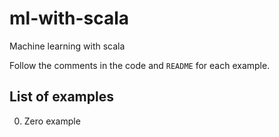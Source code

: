 # ml-with-scala
Machine learning with scala

Follow the comments in the code and `README` for each example. 

## List of examples
0. Zero example 
